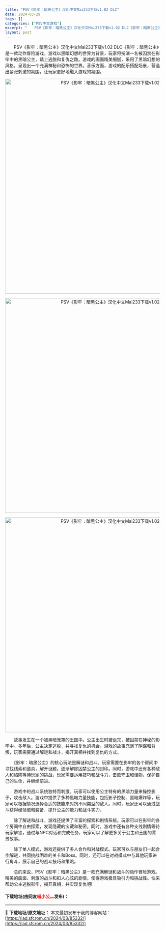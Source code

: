 ```yaml
---
title: "PSV《影牢：暗黑公主》汉化中文Mai233下载v1.02 DLC"
date: 2024-03-29
tags: []
categories: ["PSV中文游戏"]
excerpt: "　　PSV《影牢：暗黑公主》汉化中文Mai233下载v1.02 DLC《影牢：暗黑公主》是一款动作冒险游戏，游戏以黑暗幻想的世界为背景，玩家将扮演一名被囚禁在影牢中的黑暗公主，踏上逃脱和复仇之路。游戏的画面精美细腻，采用了黑暗幻想的风格，呈现出一个充满神秘和恐怖的世界。音乐方面，游戏的配乐搭配场景，&hellip;"
layout: post
---
```


 <p>　　PSV《影牢：暗黑公主》汉化中文Mai233下载v1.02 DLC《影牢：暗黑公主》是一款动作冒险游戏，游戏以黑暗幻想的世界为背景，玩家将扮演一名被囚禁在影牢中的黑暗公主，踏上逃脱和复仇之路。游戏的画面精美细腻，采用了黑暗幻想的风格，呈现出一个充满神秘和恐怖的世界。音乐方面，游戏的配乐搭配场景，营造出紧张刺激的氛围，让玩家更好地融入游戏的氛围。</p> <p align="center"><img align="" border="0" src="https://lad.sfcrom.cn/wp-content/uploads/2024/03/20240329_6606741c2e3f4.webp" width="700" alt="PSV《影牢：暗黑公主》汉化中文Mai233下载v1.02 DLC" /></p> <p align="center"><img align="" border="0" src="https://lad.sfcrom.cn/wp-content/uploads/2024/03/20240329_6606741ca0c14.webp" width="700" alt="PSV《影牢：暗黑公主》汉化中文Mai233下载v1.02 DLC" /></p> <p align="center"><img align="" border="0" src="https://lad.sfcrom.cn/wp-content/uploads/2024/03/20240329_6606741d16508.webp" width="700" alt="PSV《影牢：暗黑公主》汉化中文Mai233下载v1.02 DLC" /></p> <p>　　故事发生在一个被黑暗笼罩的王国中。公主出生时被诅咒，被囚禁在神秘的影牢中。多年后，公主决定逃脱，并寻找复仇的机会。游戏的故事充满了阴谋和背叛，玩家需要通过解谜和战斗，揭开真相并找到复仇的方式。</p> <p>　　《影牢：暗黑公主》的核心玩法是解谜和战斗。玩家需要在影牢的各个房间中寻找线索和道具，解开谜题，逐渐解除囚禁公主的封印。同时，游戏中还有各种敌人和陷阱等待玩家的挑战，玩家需要运用技巧和战斗力，击败守卫和怪物，保护自己的生命，并继续前进。</p> <p>　　游戏中的战斗系统独特而刺激。玩家可以使用公主特有的黑暗力量来操控影子，攻击敌人。游戏中提供了多种黑暗力量技能，包括影子控制、黑暗爆炸等，玩家可以根据情况选择合适的技能来对抗不同类型的敌人。同时，玩家还可以通过战斗获得经验值和装备，提升公主的能力和战斗实力。</p> <p>　　除了解谜和战斗，游戏还提供了丰富的探索和剧情系统。玩家可以在影牢的各个房间中自由探索，发现隐藏的宝藏和秘密。同时，游戏中还有各种支线剧情等待玩家解锁，通过与NPC对话和完成任务，玩家可以了解更多关于公主和王国的背景故事。</p> <p>　　除了单人模式，游戏还提供了多人合作和对战模式。玩家可以与朋友们一起合作解谜，共同挑战困难的关卡和Boss。同时，还可以在对战模式中与其他玩家进行角斗，展示自己的战斗技巧和策略。</p> <p>　　总的来说，PSV《影牢：暗黑公主》是一款充满解谜和战斗的动作冒险游戏。精美的画面、刺激的战斗和扣人心弦的剧情，使得游戏极具吸引力和挑战性。快来帮助公主逃脱影牢，揭开真相，并实现复仇吧!</p> <p><h4>下载地址(由网友<font color="red">喵小公灬</font>发布)：</h4></p> 

---
📖 **下载地址/原文地址：** 本文最初发布于我的博客网站：[https://lad.sfcrom.cn/2024/03/85332/](https://lad.sfcrom.cn/2024/03/85332/)
